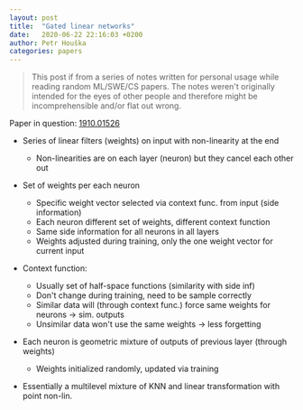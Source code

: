 ```yaml
---
layout: post
title:  "Gated linear networks"
date:   2020-06-22 22:16:03 +0200
author: Petr Houška
categories: papers
---
```


> This post if from a series of notes written for personal usage while reading random ML/SWE/CS papers. The notes weren't originally intended for the eyes of other people and therefore might be incomprehensible and/or flat out wrong.

Paper in question: [1910.01526](https://arxiv.org/abs/1910.01526)

- Series of linear filters (weights) on input with non-linearity at the end
	- Non-linearities are on each layer (neuron) but they cancel each other out
- Set of weights per each neuron
	- Specific  weight vector selected via context func. from input (side information)  
	- Each neuron different set of weights, different context function
	- Same side information for all neurons in all layers
	- Weights adjusted during training, only the one weight vector for current input
- Context function: 
	- Usually set of half-space functions (similarity with side inf)
	- Don't change during training, need to be sample correctly
	- Similar data will (through context func.) force same weights for neurons -> sim. outputs
	- Unsimilar data won't use the same weights -> less forgetting 
- Each neuron is geometric mixture of outputs of previous layer (through weights)
	- Weights initialized randomly, updated via training

- Essentially a multilevel mixture of KNN and linear transformation with point non-lin.

	
	
	
	
	
